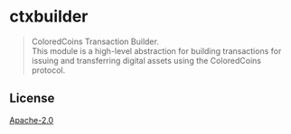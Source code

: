 # ctxbuilder

> ColoredCoins Transaction Builder.<br>
> This module is a high-level abstraction for building transactions for issuing and transferring digital assets using the ColoredCoins protocol.

## License

[Apache-2.0](http://www.apache.org/licenses/LICENSE-2.0)
